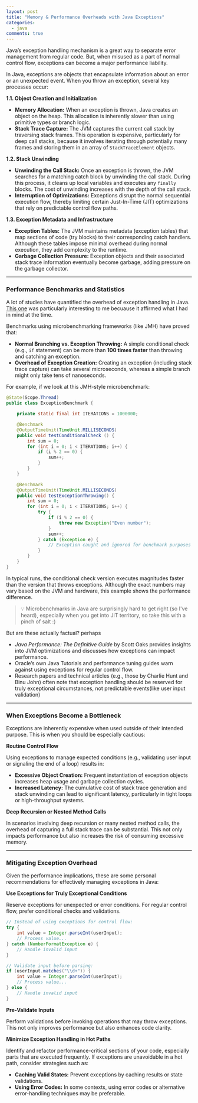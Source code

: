 ```yaml
---
layout: post
title: "Memory & Performance Overheads with Java Exceptions"
categories:
  - java
comments: true
--- 
```


Java’s exception handling mechanism is a great way to separate error management from regular code. But, when misused as a part of normal control flow, exceptions can become a major performance liability.

In Java, exceptions are objects that encapsulate information about an error or an unexpected event. When you throw an exception, several key processes occur:

**1.1. Object Creation and Initialization**

- **Memory Allocation:** When an exception is thrown, Java creates an object on the heap. This allocation is inherently slower than using primitive types or branch logic.
- **Stack Trace Capture:** The JVM captures the current call stack by traversing stack frames. This operation is expensive, particularly for deep call stacks, because it involves iterating through potentially many frames and storing them in an array of `StackTraceElement` objects.

**1.2. Stack Unwinding**

- **Unwinding the Call Stack:** Once an exception is thrown, the JVM searches for a matching catch block by unwinding the call stack. During this process, it cleans up local variables and executes any `finally` blocks. The cost of unwinding increases with the depth of the call stack.
- **Interruption of Optimizations:** Exceptions disrupt the normal sequential execution flow, thereby limiting certain Just-In-Time (JIT) optimizations that rely on predictable control flow paths.

**1.3. Exception Metadata and Infrastructure**

- **Exception Tables:** The JVM maintains metadata (exception tables) that map sections of code (try blocks) to their corresponding catch handlers. Although these tables impose minimal overhead during normal execution, they add complexity to the runtime.
- **Garbage Collection Pressure:** Exception objects and their associated stack trace information eventually become garbage, adding pressure on the garbage collector.

---

### Performance Benchmarks and Statistics

A lot of studies have quantified the overhead of exception handling in Java. [This one](https://shipilev.net/blog/2014/exceptional-performance/) was particularly interesting to me becuause it affirmed what I had in mind at the time.


Benchmarks using microbenchmarking frameworks (like JMH) have proved that:

- **Normal Branching vs. Exception Throwing:** A simple conditional check (e.g., `if` statement) can be more than **100 times faster** than throwing and catching an exception.
- **Overhead of Exception Creation:** Creating an exception (including stack trace capture) can take several microseconds, whereas a simple branch might only take tens of nanoseconds.

For example, if we look at this JMH-style microbenchmark:

```java
@State(Scope.Thread)
public class ExceptionBenchmark {

    private static final int ITERATIONS = 1000000;

    @Benchmark
    @OutputTimeUnit(TimeUnit.MILLISECONDS)
    public void testConditionalCheck () {
        int sum = 0;
        for (int i = 0; i < ITERATIONS; i++) {
            if (i % 2 == 0) {
                sum++;
            }
        }
    }

    @Benchmark
    @OutputTimeUnit(TimeUnit.MILLISECONDS)
    public void testExceptionThrowing() {
        int sum = 0;
        for (int i = 0; i < ITERATIONS; i++) {
            try {
                if (i % 2 == 0) {
                    throw new Exception("Even number");
                }
                sum++;
            } catch (Exception e) {
                // Exception caught and ignored for benchmark purposes
            }
        }
    }
}
```

In typical runs, the conditional check version executes magnitudes faster than the version that throws exceptions. Although the exact numbers may vary based on the JVM and hardware, this example shows the performance difference.

> :bulb: Microbenchmarks in Java are surprisingly hard to get right (so I've heard), especially when you get into JIT territory, so take this with a pinch of salt :)


But are these actually factual? perhaps
- *Java Performance: The Definitive Guide* by Scott Oaks provides insights into JVM optimizations and discusses how exceptions can impact performance.
- Oracle’s own Java Tutorials and performance tuning guides warn against using exceptions for regular control flow.
- Research papers and technical articles (e.g., those by Charlie Hunt and Binu John) often note that exception handling should be reserved for truly exceptional circumstances, not predictable events(like user input validation)

---

### When Exceptions Become a Bottleneck

Exceptions are inherently expensive when used outside of their intended purpose. This is when you should be especially cautious:

**Routine Control Flow**

Using exceptions to manage expected conditions (e.g., validating user input or signaling the end of a loop) results in:

- **Excessive Object Creation:** Frequent instantiation of exception objects increases heap usage and garbage collection cycles.
- **Increased Latency:** The cumulative cost of stack trace generation and stack unwinding can lead to significant latency, particularly in tight loops or high-throughput systems.

**Deep Recursion or Nested Method Calls**

In scenarios involving deep recursion or many nested method calls, the overhead of capturing a full stack trace can be substantial. This not only impacts performance but also increases the risk of consuming excessive memory.

---

### Mitigating Exception Overhead

Given the performance implications, these are some personal recommendations for effectively managing exceptions in Java:

**Use Exceptions for Truly Exceptional Conditions**

Reserve exceptions for unexpected or error conditions. For regular control flow, prefer conditional checks and validations.

```java
// Instead of using exceptions for control flow:
try {
    int value = Integer.parseInt(userInput);
    // Process value...
} catch (NumberFormatException e) {
    // Handle invalid input
}

// Validate input before parsing:
if (userInput.matches("\\d+")) {
    int value = Integer.parseInt(userInput);
    // Process value...
} else {
    // Handle invalid input
}
```

**Pre-Validate Inputs**

Perform validations before invoking operations that may throw exceptions. This not only improves performance but also enhances code clarity.

**Minimize Exception Handling in Hot Paths**

Identify and refactor performance-critical sections of your code, especially parts that are executed frequently. If exceptions are unavoidable in a hot path, consider strategies such as:

- **Caching Valid States:** Prevent exceptions by caching results or state validations.
- **Using Error Codes:** In some contexts, using error codes or alternative error-handling techniques may be preferable.